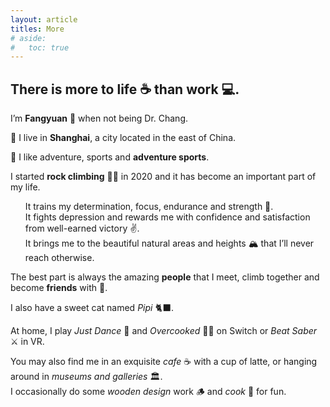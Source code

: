 ```yaml
---
layout: article
titles: More
# aside:
#   toc: true
---
```

## There is more to life ☕️ than work 💻. 

<div>
<p> I’m <b>Fangyuan</b> 🎉 when not being Dr. Chang. </p>

<p> 📍 I live in <b>Shanghai</b>, a city located in the east of China. </p> 

<p> 👊 I like adventure, sports and <b>adventure sports</b>. </p>
<p>
I started <b>rock climbing</b> 🧗‍♀️ in 2020 and it has become an important part of my life. <br>
<ul>
It trains my determination, focus, endurance and strength 💪. <br>
It fights depression and rewards me with confidence and satisfaction from well-earned victory ✌️. <br>
It brings me to the beautiful natural areas and heights 🏔 that I’ll never reach otherwise. <br>
</ul>

The best part is always the amazing <b>people</b> that I meet, climb together and become <b>friends</b> with 👭.
</p>
<p> I also have a sweet cat named <em>Pipi</em> 🐈‍⬛. </p>  
</div>
<p>
At home, I play <em>Just Dance</em> 💃 and <em>Overcooked</em> 👩‍🍳 on Switch or <em>Beat Saber</em> ⚔ in VR.<br>
</p> 
</div>
<div>
<p> 
You may also find me in an exquisite <em>cafe</em> ☕️ with a cup of latte, or hanging around in <em>museums and galleries</em> 🏛. <br>
I occasionally do some <em>wooden design</em> work 🪵 and <em>cook</em> 🍲 for fun. 
</p>

